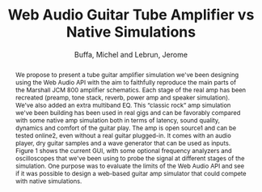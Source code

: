 --- 
  title: "Web Audio Guitar Tube Amplifier vs Native Simulations" 
  abstract: "We propose to present a tube guitar amplifier simulation we've been designing using the Web Audio API with the aim to faithfully reproduce the main parts of the Marshall JCM 800 amplifier schematics. Each stage of the real amp has been recreated (preamp, tone stack, reverb, power amp and speaker simulation). We've also added an extra multiband EQ. This “classic rock” amp simulation we've been building has been used in real gigs and can be favorably compared with some native amp simulation both in terms of latency, sound quality, dynamics and comfort of the guitar play. The amp is open source1 and can be tested online2, even without a real guitar plugged-in. It comes with an audio player, dry guitar samples and a wave generator that can be used as inputs. Figure 1 shows the current GUI, with some optional frequency analyzers and oscilloscopes that we've been using to probe the signal at different stages of the simulation. One purpose was to evaluate the limits of the Web Audio API and see if it was possible to design a web-based guitar amp simulator that could compete with native simulations." 
  address: "London" 
  author: "Buffa, Michel and Lebrun, Jerome" 
  booktitle: "Proceedings of the International Web Audio Conference" 
  editor: "Thalmann, Florian and Ewert, Sebastian" 
  month: "Proceedings of the International Web Audio Conference"
  pages: "2--4" 
  publisher: "Queen Mary University of London" 
  series: "WAC '17"
  type: "Demo"  
  year: "2017" 
  id: "2017_EA_27" 
  tags: year2017 
  pdflink: /_data/papers/pdf/2017/27.pdf
---